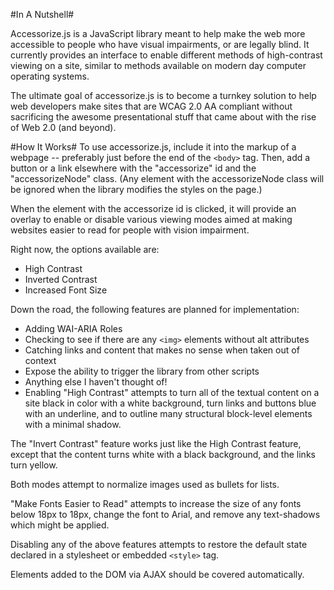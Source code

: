 #In A Nutshell#

Accessorize.js is a JavaScript library meant to help make the web more accessible to people who have visual impairments, or are legally blind. It currently provides an interface to enable different methods of high-contrast viewing on a site, similar to methods available on modern day computer operating systems.

The ultimate goal of accessorize.js is to become a turnkey solution to help web developers make sites that are WCAG 2.0 AA compliant without sacrificing the awesome presentational stuff that came about with the rise of Web 2.0 (and beyond).

#How It Works#
To use accessorize.js, include it into the markup of a webpage -- preferably just before the end of the `<body>` tag. Then, add a button or a link elsewhere with the "accessorize" id and the "accessorizeNode" class. (Any element with the accessorizeNode class will be ignored when the library modifies the styles on the page.)

When the element with the accessorize id is clicked, it will provide an overlay to enable or disable various viewing modes aimed at making websites easier to read for people with vision impairment.

Right now, the options available are:

*	High Contrast
*	Inverted Contrast
*	Increased Font Size

Down the road, the following features are planned for implementation:

*	Adding WAI-ARIA Roles
*	Checking to see if there are any `<img>` elements without alt attributes
*	Catching links and content that makes no sense when taken out of context
*	Expose the ability to trigger the library from other scripts
*	Anything else I haven't thought of!
*	Enabling "High Contrast" attempts to turn all of the textual content on a site black in color with a white background, turn links and buttons blue with an underline, and to outline many structural block-level elements with a minimal shadow.

The "Invert Contrast" feature works just like the High Contrast feature, except that the content turns white with a black background, and the links turn yellow.

Both modes attempt to normalize images used as bullets for lists.

"Make Fonts Easier to Read" attempts to increase the size of any fonts below 18px to 18px, change the font to Arial, and remove any text-shadows which might be applied.

Disabling any of the above features attempts to restore the default state declared in a stylesheet or embedded `<style>` tag.

Elements added to the DOM via AJAX should be covered automatically.